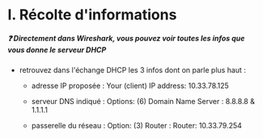 # I. Récolte d'informations


##### ❓ ️ Directement dans Wireshark, vous pouvez voir toutes les infos que vous donne  le serveur DHCP

- retrouvez dans l'échange DHCP les 3 infos dont on parle plus haut :
  - adresse IP proposée : Your (client) IP address: 10.33.78.125

  - serveur DNS indiqué : Options: (6) Domain Name Server : 8.8.8.8 & 1.1.1.1

  - passerelle du réseau : Option: (3) Router : Router: 10.33.79.254
